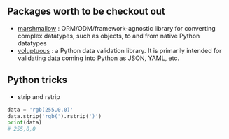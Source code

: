 ## Packages worth to be checkout out
- [marshmallow](https://marshmallow.readthedocs.io/en/latest/) : ORM/ODM/framework-agnostic library for converting complex datatypes, such as objects, to and from native Python datatypes
- [voluptuous](https://pypi.org/project/voluptuous/) : a Python data validation library. It is primarily intended for validating data coming into Python as JSON, YAML, etc.

## Python tricks
- strip and rstrip
```python
data = 'rgb(255,0,0)'
data.strip('rgb(').rstrip(')')
print(data)
# 255,0,0
```
